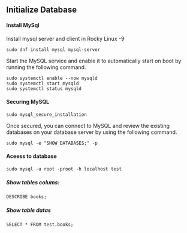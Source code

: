 ## Initialize Database

#### Install MySql

Install mysql server and client in Rocky Linux -9 

```
sudo dnf install mysql mysql-server
```

Start the MySQL service and enable it to automatically start on boot by running the following command.

```
sudo systemctl enable --now mysqld
sudo systemctl start mysqld
sudo systemctl status mysqld
```
#### Securing MySQL

```
sudo mysql_secure_installation
```

Once secured, you can connect to MySQL and review the existing databases on your database server by using the following command.

```
sudo mysql -e "SHOW DATABASES;" -p
```

#### Aceess to database

```
sudo mysql -u root -proot -h localhost test
```

##### Show tables colums:
```
DESCRIBE books;
```
##### Show table datas
```
SELECT * FROM test.books;
```
